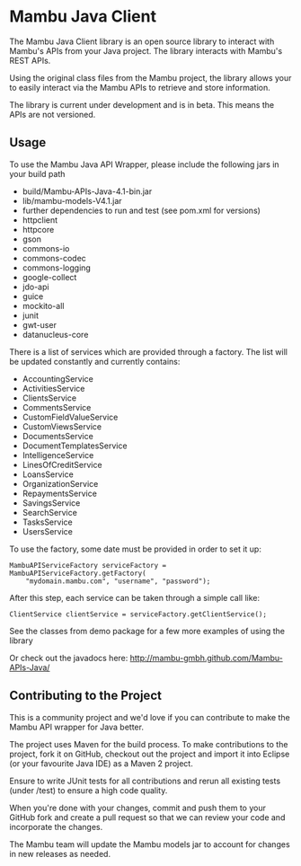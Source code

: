 Mambu Java Client
===================

The Mambu Java Client library is an open source library to interact with Mambu's APIs from your Java project. 
The library interacts with Mambu's REST APIs.

Using the original class files from the Mambu project, the library allows your to easily interact via the Mambu APIs to retrieve and store information. 

The library is current under development and is in beta. This means the APIs are not versioned.

Usage
-----

To use the Mambu Java API Wrapper, please include the following jars in your build path

* build/Mambu-APIs-Java-4.1-bin.jar
* lib/mambu-models-V4.1.jar
* further dependencies to run and test (see pom.xml for versions)
 * httpclient
 * httpcore
 * gson
 * commons-io
 * commons-codec
 * commons-logging
 * google-collect
 * jdo-api
 * guice
 * mockito-all
 * junit
 * gwt-user
 * datanucleus-core

There is a list of services which are provided through a factory.
The list will be updated constantly and currently contains:

- AccountingService
- ActivitiesService
- ClientsService
- CommentsService
- CustomFieldValueService
- CustomViewsService
- DocumentsService
- DocumentTemplatesService
- IntelligenceService
- LinesOfCreditService
- LoansService
- OrganizationService
- RepaymentsService
- SavingsService
- SearchService
- TasksService
- UsersService

To use the factory, some date must be provided in order to set it up:

	MambuAPIServiceFactory serviceFactory = MambuAPIServiceFactory.getFactory(
		"mydomain.mambu.com", "username", "password");

After this step, each service can be taken through a simple call like:

	ClientService clientService = serviceFactory.getClientService();

See the classes from demo package for a few more examples of using the library

Or check out the javadocs here: http://mambu-gmbh.github.com/Mambu-APIs-Java/

Contributing to the Project
-----
This is a community project and we'd love if you can contribute to make the Mambu API wrapper for Java better.

The project uses Maven for the build process. To make contributions to the project, fork it on GitHub, checkout out the project and import it into Eclipse (or your favourite Java IDE) as a Maven 2 project.

Ensure to write JUnit tests for all contributions and rerun all existing tests (under /test) to ensure a high code quality.

When you're done with your changes, commit and push them to your GitHub fork and create a pull request so that we can review your code and incorporate the changes.

The Mambu team will update the Mambu models jar to account for changes in new releases as needed.

